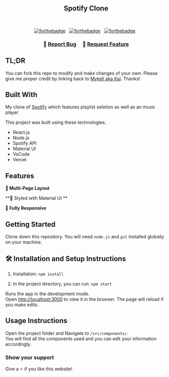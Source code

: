 <h2 align="center">
  Spotify Clone<br/>
  <a href="http://soumya-jit.tech/" target="_blank"></a>
</h2>


<br/>

<center>

[![forthebadge](https://forthebadge.com/images/badges/built-with-love.svg)](https://forthebadge.com) &nbsp;
[![forthebadge](https://forthebadge.com/images/badges/made-with-javascript.svg)](https://forthebadge.com) &nbsp;
[![forthebadge](https://forthebadge.com/images/badges/open-source.svg)](https://forthebadge.com) &nbsp;


</center>

<h3 align="center">
    🔹
    <a href="https://github.com/kaishigui/spotify/issues">Report Bug</a> &nbsp; &nbsp;
    🔹
    <a href="https://github.com/kaishigui/spotify/issues">Request Feature</a>
</h3>

## TL;DR

You can fork this repo to modify and make changes of your own. Please give me proper credit by linking back to [Mykell aka Kai](https://github.com/kaishigui/spotify). Thanks!

## Built With

My clone of <a href="portfolio-kaishigui.vercel.app" target="_blank"> Spotify</a> which features playlist seletion as well as an music player <br/>

This project was built using these technologies.

- React.js
- Node.js
- Spotify API
- Material UI
- VsCode
- Vercel

## Features

**📖 Multi-Page Layout**

**🎨 Styled with Material UI **

**📱 Fully Responsive**

## Getting Started

Clone down this repository. You will need `node.js` and `git` installed globally on your machine.

## 🛠 Installation and Setup Instructions

1. Installation: `npm install`

2. In the project directory, you can run: `npm start`

Runs the app in the development mode.\
Open [http://localhost:3000](http://localhost:3000) to view it in the browser.
The page will reload if you make edits.

## Usage Instructions

Open the project folder and Navigate to `/src/components/`. <br/>
You will find all the components used and you can edit your information accordingly.

### Show your support

Give a ⭐ if you like this website!

